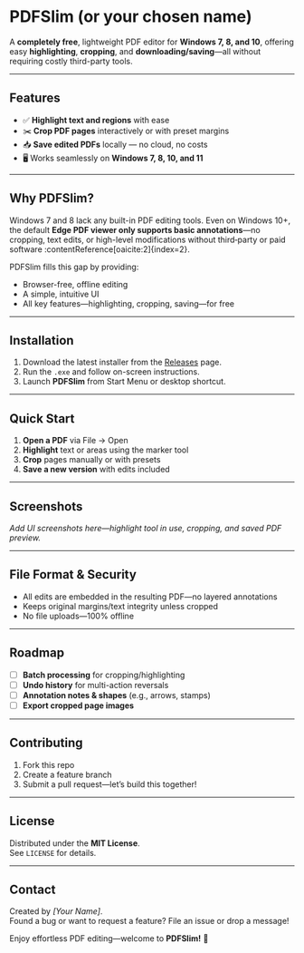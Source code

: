 # PDFSlim (or your chosen name)

A **completely free**, lightweight PDF editor for **Windows 7, 8, and 10**, offering easy **highlighting**, **cropping**, and **downloading/saving**—all without requiring costly third-party tools.

---

## Features

- ✅ **Highlight text and regions** with ease  
- ✂️ **Crop PDF pages** interactively or with preset margins  
- 📥 **Save edited PDFs** locally — no cloud, no costs  
- 🖥️ Works seamlessly on **Windows 7, 8, 10, and 11**

---

## Why PDFSlim?

Windows 7 and 8 lack any built-in PDF editing tools. Even on Windows 10+, the default **Edge PDF viewer only supports basic annotations**—no cropping, text edits, or high-level modifications without third‑party or paid software :contentReference[oaicite:2]{index=2}.

PDFSlim fills this gap by providing:

- Browser-free, offline editing  
- A simple, intuitive UI  
- All key features—highlighting, cropping, saving—for free

---

## Installation

1. Download the latest installer from the [Releases](#) page.  
2. Run the `.exe` and follow on-screen instructions.  
3. Launch **PDFSlim** from Start Menu or desktop shortcut.

---

## Quick Start

1. **Open a PDF** via File → Open  
2. **Highlight** text or areas using the marker tool  
3. **Crop** pages manually or with presets  
4. **Save a new version** with edits included

---

## Screenshots

*Add UI screenshots here—highlight tool in use, cropping, and saved PDF preview.*

---

## File Format & Security

- All edits are embedded in the resulting PDF—no layered annotations  
- Keeps original margins/text integrity unless cropped  
- No file uploads—100% offline

---

## Roadmap

- [ ] **Batch processing** for cropping/highlighting  
- [ ] **Undo history** for multi-action reversals  
- [ ] **Annotation notes & shapes** (e.g., arrows, stamps)  
- [ ] **Export cropped page images**

---

## Contributing

1. Fork this repo  
2. Create a feature branch  
3. Submit a pull request—let’s build this together!

---

## License

Distributed under the **MIT License**.  
See `LICENSE` for details.

---

## Contact

Created by *[Your Name]*.  
Found a bug or want to request a feature? File an issue or drop a message!

Enjoy effortless PDF editing—welcome to **PDFSlim!** 🚀
